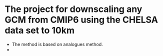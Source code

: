 # The project for downscaling any GCM from CMIP6 using the CHELSA data set to 10km
- The method is based on analogues method.
- 
